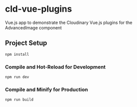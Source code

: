 # cld-vue-plugins
Vue.js app to demonstrate the Cloudinary Vue.js plugins for the AdvancedImage component

## Project Setup

```sh
npm install
```

### Compile and Hot-Reload for Development

```sh
npm run dev
```

### Compile and Minify for Production

```sh
npm run build
```

